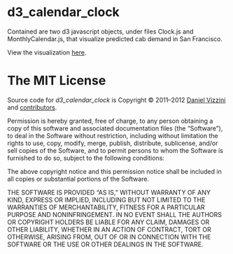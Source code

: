 d3\_calendar\_clock
===================

Contained are two d3 javascript objects, under files Clock.js and MonthlyCalendar.js, that visualize predicted cab demand in San Francisco.

View the visualization [here](http://danielvizzini.com/d3_calendar_clock.html).

# The MIT License

Source code for _d3\_calendar\_clock_ is Copyright © 2011–2012 [Daniel Vizzini](mailto:dvizzini@pintweets.com) and [contributors](http://github.com/dvizzini/PinTweets/contributors "PinTweets contributors at GitHub").

Permission is hereby granted, free of charge, to any person obtaining a copy of this software and associated documentation files (the “Software”), to deal in the Software without restriction, including without limitation the rights to use, copy, modify, merge, publish, distribute, sublicense, and/or sell copies of the Software, and to permit persons to whom the Software is furnished to do so, subject to the following conditions:

The above copyright notice and this permission notice shall be included in all copies or substantial portions of the Software.

THE SOFTWARE IS PROVIDED “AS IS,” WITHOUT WARRANTY OF ANY KIND, EXPRESS OR IMPLIED, INCLUDING BUT NOT LIMITED TO THE WARRANTIES OF MERCHANTABILITY, FITNESS FOR A PARTICULAR PURPOSE AND NONINFRINGEMENT. IN NO EVENT SHALL THE AUTHORS OR COPYRIGHT HOLDERS BE LIABLE FOR ANY CLAIM, DAMAGES OR OTHER LIABILITY, WHETHER IN AN ACTION OF CONTRACT, TORT OR OTHERWISE, ARISING FROM, OUT OF OR IN CONNECTION WITH THE SOFTWARE OR THE USE OR OTHER DEALINGS IN THE SOFTWARE.
